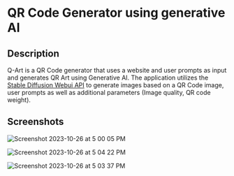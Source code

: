 # QR Code Generator using generative AI

## Description
Q-Art is a QR Code generator that uses a website and user prompts as input and generates QR Art using Generative AI. The application utilizes the [Stable Diffusion Webui API](https://github.com/Mikubill/sd-webui-controlnet) to generate images based on a QR Code image, user prompts as well as additional parameters (Image quality, QR code weight).

## Screenshots

![Screenshot 2023-10-26 at 5 00 05 PM](https://github.com/elgrimpo/q-art/assets/95504808/a412b2e7-24e4-456f-be5a-e7f79e0aa5ff)


![Screenshot 2023-10-26 at 5 04 22 PM](https://github.com/elgrimpo/q-art/assets/95504808/f9457dc7-2105-49aa-b87e-dd6322fe4649)


![Screenshot 2023-10-26 at 5 03 37 PM](https://github.com/elgrimpo/q-art/assets/95504808/826505fc-392a-4754-8862-679f4d2dc782)

